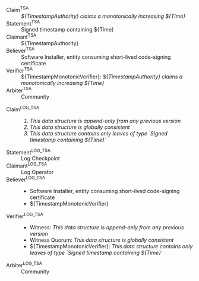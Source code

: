 <dl>
<dt>Claim<sup>TSA</sup></dt>
<dd><i>${TimestampAuthority} claims a monotonically increasing ${Time}</i></dd>
<dt>Statement<sup>TSA</sup></dt>
<dd>Signed timestamp containing ${Time}</dd>
<dt>Claimant<sup>TSA</sup></dt>
<dd>${TimestampAuthority}</dd>
<dt>Believer<sup>TSA</sup></dt>
<dd>Software Installer, entity consuming short-lived code-signing certificate</dd>
<dt>Verifier<sup>TSA</sup></dt>
<dd>${TimestampMonotonicVerifier}: <i>${TimestampAuthority} claims a monotonically increasing ${Time}</i></dd>
<dt>Arbiter<sup>TSA</sup></dt>
<dd>Community</dd>
</dl>
<dl>
<dt>Claim<sup>LOG_TSA</sup></dt>
<dd><i><ol><li>This data structure is append-only from any previous version</li><li>This data structure is globally consistent</li><li>This data structure contains only leaves of type `Signed timestamp containing ${Time}`</li></ol></i></dd>
<dt>Statement<sup>LOG_TSA</sup></dt>
<dd>Log Checkpoint</dd>
<dt>Claimant<sup>LOG_TSA</sup></dt>
<dd>Log Operator</dd>
<dt>Believer<sup>LOG_TSA</sup></dt>
<dd><ul><li>Software Installer, entity consuming short-lived code-signing certificate</li><li>${TimestampMonotonicVerifier}</li></ul></dd>
<dt>Verifier<sup>LOG_TSA</sup></dt>
<dd><ul><li>Witness: <i>This data structure is append-only from any previous version</i></li><li>Witness Quorum: <i>This data structure is globally consistent</i></li><li>${TimestampMonotonicVerifier}: <i>This data structure contains only leaves of type `Signed timestamp containing ${Time}`</i></li></ul></dd>
<dt>Arbiter<sup>LOG_TSA</sup></dt>
<dd>Community</dd>
</dl>